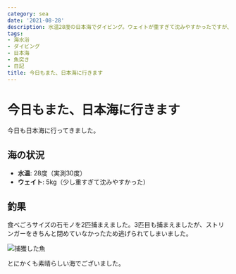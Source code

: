 ```yaml
---
category: sea
date: '2021-08-28'
description: 水温28度の日本海でダイビング。ウェイトが重すぎて沈みやすかったですが、食べごろサイズの石モノを2匹捕獲。
tags:
- 海水浴
- ダイビング
- 日本海
- 魚突き
- 日記
title: 今日もまた、日本海に行きます
---
```


# 今日もまた、日本海に行きます

今日も日本海に行ってきました。

## 海の状況
- **水温**: 28度（実測30度）
- **ウェイト**: 5kg（少し重すぎて沈みやすかった）

## 釣果

食べごろサイズの石モノを2匹捕まえました。3匹目も捕まえましたが、ストリンガーをきちんと閉めていなかったため逃げられてしまいました。

![捕獲した魚](../images/2021-08-28-diving-01.jpg)

とにかくも素晴らしい海でございました。
